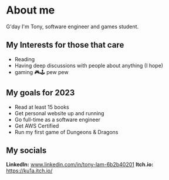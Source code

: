 # About me
G'day I'm Tony, software engineer and games student.

## My Interests for those that care
- Reading
- Having deep discussions with people about anything (I hope)
- gaming 🎮🕹 pew pew


## My goals for 2023
- Read at least 15 books
- Get personal website up and running
- Go full-time as a software engineer
- Get AWS Certified
- Run my first game of Dungeons & Dragons

## My socials 
**LinkedIn:** www.linkedin.com/in/tony-lam-6b2b40201
**Itch.io:** https://ku1a.itch.io/
<!---
ku1a/ku1a is a ✨ special ✨ repository because its `README.md` (this file) appears on your GitHub profile.
You can click the Preview link to take a look at your changes.
--->
